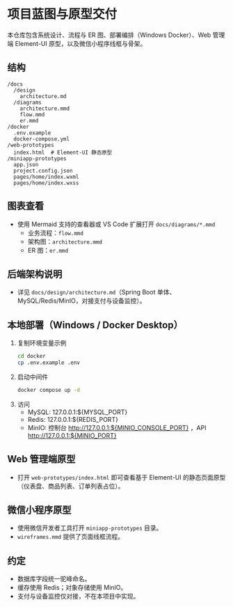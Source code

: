 # 项目蓝图与原型交付

本仓库包含系统设计、流程与 ER 图、部署编排（Windows Docker）、Web 管理端 Element-UI 原型，以及微信小程序线框与骨架。

## 结构
```
/docs
  /design
    architecture.md
  /diagrams
    architecture.mmd
    flow.mmd
    er.mmd
/docker
  .env.example
  docker-compose.yml
/web-prototypes
  index.html  # Element-UI 静态原型
/miniapp-prototypes
  app.json
  project.config.json
  pages/home/index.wxml
  pages/home/index.wxss
```

## 图表查看
- 使用 Mermaid 支持的查看器或 VS Code 扩展打开 `docs/diagrams/*.mmd`
  - 业务流程：`flow.mmd`
  - 架构图：`architecture.mmd`
  - ER 图：`er.mmd`

## 后端架构说明
- 详见 `docs/design/architecture.md`（Spring Boot 单体、MySQL/Redis/MinIO，对接支付与设备监控）。

## 本地部署（Windows / Docker Desktop）
1. 复制环境变量示例
   ```bash
   cd docker
   cp .env.example .env
   ```
2. 启动中间件
   ```bash
   docker compose up -d
   ```
3. 访问
   - MySQL: 127.0.0.1:${MYSQL_PORT}
   - Redis: 127.0.0.1:${REDIS_PORT}
   - MinIO: 控制台 http://127.0.0.1:${MINIO_CONSOLE_PORT} ，API http://127.0.0.1:${MINIO_PORT}

## Web 管理端原型
- 打开 `web-prototypes/index.html` 即可查看基于 Element-UI 的静态页面原型（仪表盘、商品列表、订单列表占位）。

## 微信小程序原型
- 使用微信开发者工具打开 `miniapp-prototypes` 目录。
- `wireframes.mmd` 提供了页面线框流程。

## 约定
- 数据库字段统一驼峰命名。
- 缓存使用 Redis；对象存储使用 MinIO。
- 支付与设备监控仅对接，不在本项目中实现。
